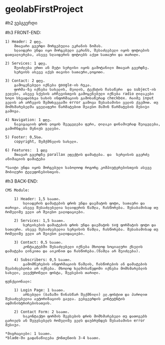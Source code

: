 # geolabFirstProject

#h2 ვებგვერდი

#h3 FRONT-END:

	1) Header: 2 დღე.
		მთავარი გვერდი მორგებულია ეკრანის ზომას.
		სლაიდერი უნდა იყო მორგებული ეკრანს, შესაძლებელი იყოს ფოტოების დათვალიერება, ასევე სლაიდერის ფოტოებს აქვთ სათაური და თარიღი.

	2) Services: 1 დღე.
		შეიძლება ერთი ან მეტი სერვისი იყოს გამოტანილი მთავარ გვერდზე.
		სერვისს ასევე აქვს თავისი სათაური,ლოგოთი.

	3) Contact: 2 დღე.
		გამოყენებული იქნება google-ის რუკა.
		ფორმა-ზე იქნება სახელის, მეილის, ტექსტის ჩასაწერი  და subject-ის ველები, ასევე სქესის არჩევისთვის გამოყენებული იქნება radio ღილაკები ხოლო სხვადასხვა სახის ინფორმაციის გამოსაწერად checkbox. რაიმე input ველის არ არჩევის შემთხვევაში error გამოვა შესაბამისი ველის ქვემოთ. თუ მომხმარებელმა ყველაფერი წარმატებით შეავსო მაშინ წარმატების მესიჯი გამოვა.

	4) Navigation: 1 დღე.
		ნავიგაციის დროს ლოგოს შეეცვლება ფერი, ღილაკი დინამიურად შეიცვლება, გამოჩნდება მენიუს ველები.

	5) Footer: 0,5სთ.
		copyright, შემქმნელის სახელი.

	6) Features:  1 დღე
		მთავარ გვერდზე parallax ეფექტის დამატება. და  სერვისის გვერძე  ანიმაციის დამატება

	*საიტი უნდა იყოს მორგებული საბოლოოდ როგორც კომპიუტერებისთვის ასევე მობილური ტელეფონებისთვის.

#h3 BACK-END:

	CMS Module:

		1) Header: 1,5 საათი.
			სლიადერის დამატების დროს უნდა დაემატოს ფოტო, სათაური და თარიგი. ასევე შესაძლებელია სლაიდერის წაშლა, ჩასწორება. შესაბამისად თუ რომელიმე ველი არ შეივსო ვალიდაციები. 

		2) Services: 1,5 საათი.
			სერვისების დამატების დროს უნდა დაემატოს svg ფორმატის ფოტო და სათაური. ასევე შესაძლებელია სერვისის წაშლა, ჩასწორება. შესაბამისად თუ რომელიმე ველი არ შეივსო ვალიდაციები.

		3) Contact: 0,5 საათი.
			კონტაკტებში შესაძლებელი იქნება მხოლოდ სოციალური ქსელის დამატება ლინკითა და აიკონით და ჩასწორება.(წაშლა არ შეიძლება).

		4) Subscribers: 0,5 საათი.
			გამომწერების ინფორმაციის წაშლის, ჩასწორების ან დამატების შეასძლებლობა არ იქნება. მხოლოდ ხელმისაწვდომი იქნება მომხმარებლის სახელი, ელექტრონული ფოსტა, შევსების თარიღი.

	ფუნქციონალი:

		1) Login Page: 1 საათი.
			არსებული (ბაზაში წინასწარ შექმნილი) ელ.ფოსტით და პაროლით შესაძლებელია ავტორიზაციის გავლა. ვებგევრდის კონტეტნტის ადმინისტრირებისათვის.

		2) Contact Form: 2 საათი.
			საკონტაქტო ფორმის შევსების დროს მომხმარებელი თუ დათოვებს ცარიელს ან შეუვსებელს რომელიმე ველს დაუბრუნდეს შესაბამისი error მესიჯი.

	*მიგრაციები: 1 საათი.
	*blade-ში გადანაწილება ქონთენთის 3-4 საათი.

